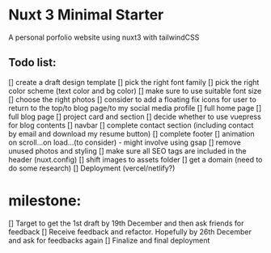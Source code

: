 # Nuxt 3 Minimal Starter

A personal porfolio website using nuxt3 with tailwindCSS

## Todo list:
[] create a draft design template
[] pick the right font family
[] pick the right color scheme (text color and bg color)
[] make sure to use suitable font size
[] choose the right photos
[] consider to add a floating fix icons for user to return to the top/to blog page/to my social media profile
[] full home page
[] full blog page
[] project card and section
[] decide whether to use vuepress for blog contents
[] navbar
[] complete contact section (including contact by email and download my resume button)
[] complete footer
[] animation on scroll...on load...(to consider) - might involve using gsap
[] remove unused photos and styling
[] make sure all SEO tags are included in the header (nuxt.config)
[] shift images to assets folder
[] get a domain (need to do some research)
[] Deployment (vercel/netlify?)

# milestone:
[] Target to get the 1st draft by 19th December and then ask friends for feedback
[] Receive feedback and refactor. Hopefully by 26th December and ask for feedbacks again
[] Finalize and final deployment